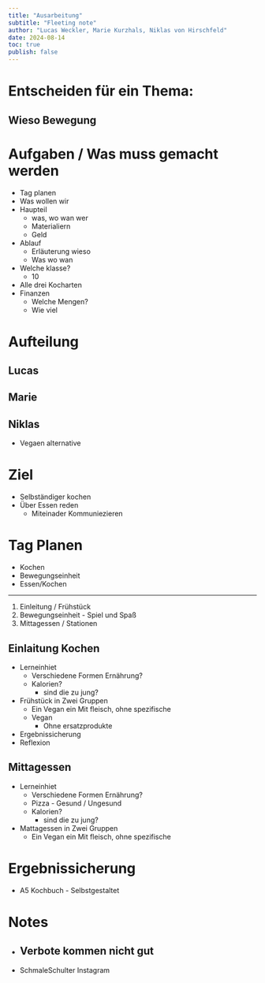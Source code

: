 ```yaml
---
title: "Ausarbeitung"
subtitle: "Fleeting note"
author: "Lucas Weckler, Marie Kurzhals, Niklas von Hirschfeld"
date: 2024-08-14
toc: true
publish: false
---
```


# Entscheiden für ein Thema:

## Wieso Bewegung

# Aufgaben / Was muss gemacht werden

- Tag planen
- Was wollen wir
- Haupteil
    - was, wo wan wer
    - Materialiern
    - Geld
- Ablauf
    - Erläuterung wieso
    - Was wo wan
- Welche klasse?
    - 10
- Alle drei Kocharten
- Finanzen
    - Welche Mengen?
    - Wie viel 

# Aufteilung

## Lucas

## Marie

## Niklas

- Vegaen alternative 

# Ziel

- Selbständiger kochen
- Über Essen reden
    - Miteinader Kommuniezieren

# Tag Planen

- Kochen
- Bewegungseinheit
- Essen/Kochen

---

1. Einleitung / Frühstück
2. Bewegungseinheit - Spiel und Spaß
3. Mittagessen / Stationen 


## Einlaitung Kochen

- Lerneinhiet
    - Verschiedene Formen Ernährung?
    - Kalorien?
        - sind die zu jung?
- Frühstück in Zwei Gruppen
    - Ein Vegan ein Mit fleisch, ohne spezifische 
    - Vegan
        - Ohne ersatzprodukte
- Ergebnissicherung
- Reflexion

## Mittagessen

- Lerneinhiet
    - Verschiedene Formen Ernährung?
    - Pizza - Gesund / Ungesund
    - Kalorien?
        - sind die zu jung?
- Mattagessen in Zwei Gruppen
    - Ein Vegan ein Mit fleisch, ohne spezifische 

# Ergebnissicherung

- A5 Kochbuch - Selbstgestaltet

# Notes

- Verbote kommen nicht gut
    - 

- SchmaleSchulter Instagram
